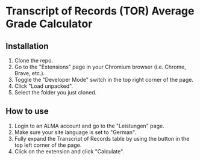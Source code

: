 # Transcript of Records (TOR) Average Grade Calculator
## Installation
1. Clone the repo.
2. Go to the "Extensions" page in your Chromium browser (i.e. Chrome, Brave, etc.).
3. Toggle the "Developer Mode" switch in the top right corner of the page.
4. Click "Load unpacked".
5. Select the folder you just cloned.

## How to use
1. Login to an ALMA account and go to the "Leistungen" page.
2. Make sure your site language is set to "German".
3. Fully expand the Transcript of Records table by using the button in the top left corner of the page.
4. Click on the extension and click "Calculate".